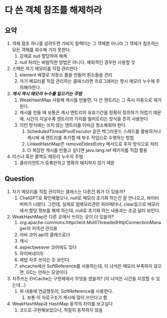 # 다 쓴 객체 참조를 해제하라

## 요약
1. 객체 참조 하나를 살려두면 가비지 컬렉터는 그 객체뿐 아니라 그 객체가 참조하는 모든 객체를 회수해 가지 못한다.
   1. 강제로 null 할당하여 해제
   2. null 처리는 바람직한 방법은 아니다. 예외적인 경우만 사용할 것
2. 스택은 자기 메모리를 직접 관리한다
   1. element 배열로 저장소 풀을 만들어 원소들을 관리
   2. 자기 메모리를 직접 관리하는 클래스라면 프로그래머는 항시 메모리 누수에 주의해야한다.
3. **_캐시 역시 메모리 누수를 일으키는 주범_**
   1. WeakHashMap 사용해 캐시를 만들면, 다 쓴 엔트리는 그 즉시 자동으로 제거된다.
   2. 캐시를 만들 때 보통은 캐시 엔트리의 유효기간을 정확히 정의하기 어렵기 때문에, 시간이 지날수록 엔트리의 가치를 떨어트리는 방식을 흔히 사용한다
   3. 이런 방식에는 쓰지 않는 엔트리를 이따금 청소해줘야 한다.
      1. ScheduledThreadPoolExecutor 같은 백그라운드 스레드를 활용하거나 캐시에 새 엔트리를 추가할 때 부수 작업으로 수행하는 방법
      2. LinkedHashMap은 removeEldestEntry 메서드로 후자 방식으로 처리
      3. 더 복잡한 캐시를 만들고 싶다면 java.lang.ref 패키지를 직접 활용
4. 리스너 혹은 콜백도 메모리 누수의 주범
   1. 클라이언트가 등록만하고 명확히 해지하지 않기 때문

## Question
1. 자기 메모리를 직접 관리하는 클래스는 다른건 뭐가 더 있을까?
   1. ChatGPT로 확인해봤으나, null로 메모리 초기화 하는건 잘 안나오고, 바이터 버퍼가 나왔다. 그런데, 실제로 힙메모리관련 파라메터나, clear등으로 메모리에서 할당 정보를 해제 하는데, null로 초기화 하는 내용과는 조금 달라 보인다.
2. WeakHashMap은 다른 곳에서 쓰이는 곳이 더 있을까?
   1. org.apache.commons.httpclient.MultiThreadedHttpConnectionManager의 커넥션 관리용
   2. 자바 코어 api의 클래스로더
   3. 캐시
   4. aspectjweaver 코어에도 있다
   5. 하이버네이트
   6. 제법 자주 쓰이는 듯 보인다
   7. ehcache에선 SoftReference를 사용하는데, 이 녀석은 메모리 부족하지 않으면, GC는 안하는 모양이다
3. 자주쓰는 EhCache는 구현체에서 무엇을 썼을까? (이 녀석은 시간을 지정할 수 있는데...)
   1. 위 내용에 언급했듯이, SoftReference를 사용한다. 
      1. 보통 이 자료구조가 캐시에 많이 쓰인다고 함
4. WeakHashMap과 HashMap 동작의 차이를 보고싶다
   1. 코드로 구현해보았으나, 적절히 동작하지 않음